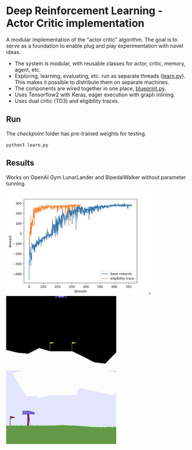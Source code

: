 # Deep Reinforcement Learning - Actor Critic implementation

A modular implementation of the "actor critic" algorithm. The goal is to serve as a foundation to enable plug and play experimentation with novel ideas.

* The system is modular, with reusable classes for actor, critic, memory, agent, etc. 
* Exploring, learning, evaluating, etc. run as separate threads ([learn.py](learn.py)). This makes it possible to distribute them on separate machines.
* The components are wired together in one place, [blueprint.py](blueprint.py).
* Uses Tensorflow2 with Keras, eager execution with graph inlining.
* Uses dual critic (TD3) and eligibility traces.

## Run

The *checkpoint* folder has pre-trained weights for testing.  

```
python3 learn.py
```

## Results
Works on OpenAI Gym LunarLander and BipedalWalker without parameter tunning.

<img src="https://github.com/george-vacariuc/rl-actor-critic/blob/master/results/td3.png" width="400px">

<img src="https://github.com/george-vacariuc/rl-actor-critic/blob/master/results/LunarLander.gif" alt="LunarLander" width="300px">

<img src="https://github.com/george-vacariuc/rl-actor-critic/blob/master/results/BipedalWalker.gif" alt="BipedalWalker" width="300px">




